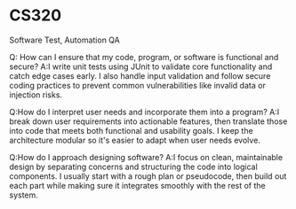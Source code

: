 # CS320
Software Test, Automation QA

Q: How can I ensure that my code, program, or software is functional and secure?
A:I write unit tests using JUnit to validate core functionality and catch edge cases early. I also handle input validation and follow secure coding practices to prevent common vulnerabilities like invalid data or injection risks.

Q:How do I interpret user needs and incorporate them into a program?
A:I break down user requirements into actionable features, then translate those into code that meets both functional and usability goals. I keep the architecture modular so it's easier to adapt when user needs evolve.

Q:How do I approach designing software?
A:I focus on clean, maintainable design by separating concerns and structuring the code into logical components. I usually start with a rough plan or pseudocode, then build out each part while making sure it integrates smoothly with the rest of the system.
